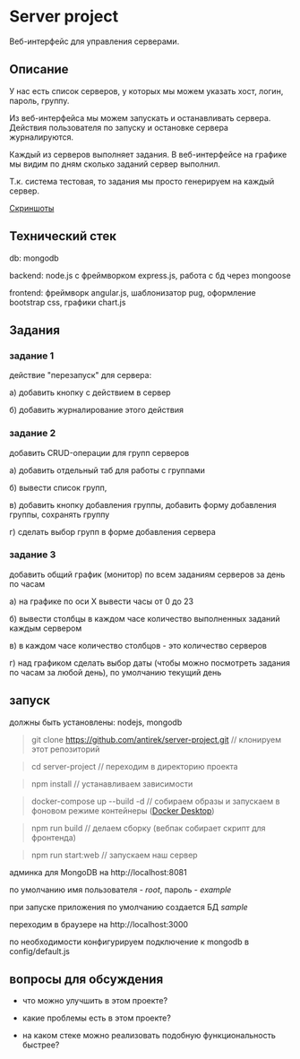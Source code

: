 # Server project

Веб-интерфейс для управления серверами. 

## Описание

У нас есть список серверов, у которых мы можем указать хост, логин, пароль, группу.

Из веб-интерфейса мы можем запускать и останавливать сервера. 
Действия пользователя по запуску и остановке сервера журналируются.

Каждый из серверов выполняет задания. 
В веб-интерфейсе на графике мы видим по дням сколько заданий сервер выполнил.

Т.к. система тестовая, то задания мы просто генерируем на каждый сервер.

[Скриншоты](web.md)

## Технический стек

db: mongodb

backend: node.js c фреймворком express.js, работа с бд через mongoose

frontend: фреймворк angular.js, шаблонизатор pug, оформление bootstrap css, графики chart.js

## Задания

### задание 1

действие "перезапуск" для сервера: 

а) добавить кнопку с действием в сервер

б) добавить журналирование этого действия

### задание 2

добавить CRUD-операции для групп серверов

а) добавить отдельный таб для работы с группами

б) вывести список групп, 

в) добавить кнопку добавления группы, добавить форму добавления группы, сохранять группу

г) сделать выбор групп в форме добавления сервера

### задание 3 

добавить общий график (монитор) по всем заданиям серверов за день по часам

а) на графике по оси Х вывести часы от 0 до 23

б) вывести столбцы в каждом часе количество выполненных заданий каждым сервером

в) в каждом часе количество столбцов - это количество серверов

г) над графиком сделать выбор даты (чтобы можно посмотреть задания по часам за любой день), 
по умолчанию текущий день

## запуск

должны быть установлены: nodejs, mongodb

> git clone https://github.com/antirek/server-project.git   // клонируем этот репозиторий

> cd server-project     // переходим в директорию проекта

> npm install           // устанавливаем зависимости

> docker-compose up --build -d // собираем образы и запускаем в фоновом режиме контейнеры ([Docker Desktop](https://docs.docker.com/get-docker/))

> npm run build         // делаем сборку (вебпак собирает скрипт для фронтенда)

> npm run start:web     // запускаем наш сервер

админка для MongoDB на http://localhost:8081

по умолчанию имя пользователя - *root*, пароль - *example*

при запуске приложения по умолчанию создается БД *sample*

переходим в браузере на http://localhost:3000

по необходимости конфигурируем подключение к mongodb в config/default.js

## вопросы для обсуждения

- что можно улучшить в этом проекте?

- какие проблемы есть в этом проекте?

- на каком стеке можно реализовать подобную функциональность быстрее?
